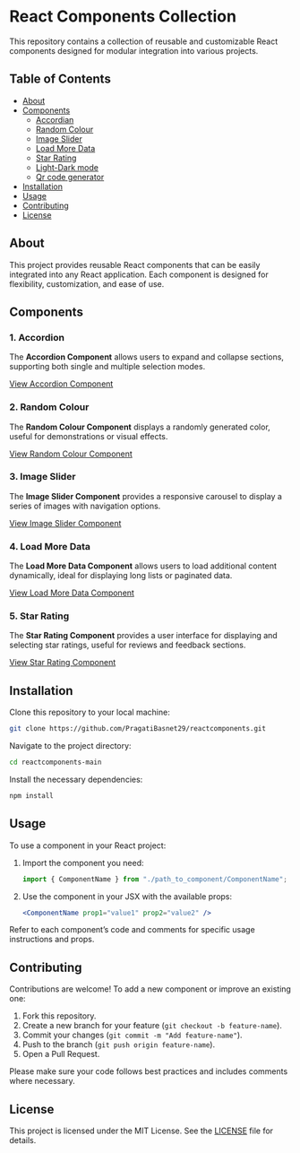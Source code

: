 # React Components Collection

This repository contains a collection of reusable and customizable React components designed for modular integration into various projects.

## Table of Contents

- [About](#about)
- [Components](src/component)
  - [Accordian](src/component/accordian)
  - [Random Colour](src/component/RandomColour)
  - [Image Slider](src/component/image-slider)
  - [Load More Data](src/component/load-more-data)
  - [Star Rating](src/component/star-rating)
  - [Light-Dark mode](scr/component/light-dark-mode)
  - [Qr code generator](scr/components/qr-code-generator)
- [Installation](#installation)
- [Usage](#usage)
- [Contributing](#contributing)
- [License](#license)

## About

This project provides reusable React components that can be easily integrated into any React application. Each component is designed for flexibility, customization, and ease of use.

## Components

### 1. Accordion
The **Accordion Component** allows users to expand and collapse sections, supporting both single and multiple selection modes.

[View Accordion Component](./src/component/accordian)

### 2. Random Colour
The **Random Colour Component** displays a randomly generated color, useful for demonstrations or visual effects.

[View Random Colour Component](./src/component/RandomColour)

### 3. Image Slider
The **Image Slider Component** provides a responsive carousel to display a series of images with navigation options.

[View Image Slider Component](./src/component/image-slider)

### 4. Load More Data
The **Load More Data Component** allows users to load additional content dynamically, ideal for displaying long lists or paginated data.

[View Load More Data Component](./src/component/load-more-data)

### 5. Star Rating
The **Star Rating Component** provides a user interface for displaying and selecting star ratings, useful for reviews and feedback sections.

[View Star Rating Component](./src/component/star-rating)

## Installation

Clone this repository to your local machine:

```bash
git clone https://github.com/PragatiBasnet29/reactcomponents.git
```

Navigate to the project directory:

```bash
cd reactcomponents-main
```

Install the necessary dependencies:

```bash
npm install
```

## Usage

To use a component in your React project:

1. Import the component you need:
   
   ```javascript
   import { ComponentName } from "./path_to_component/ComponentName";
   ```

2. Use the component in your JSX with the available props:

   ```jsx
   <ComponentName prop1="value1" prop2="value2" />
   ```

Refer to each component’s code and comments for specific usage instructions and props.

## Contributing

Contributions are welcome! To add a new component or improve an existing one:

1. Fork this repository.
2. Create a new branch for your feature (`git checkout -b feature-name`).
3. Commit your changes (`git commit -m "Add feature-name"`).
4. Push to the branch (`git push origin feature-name`).
5. Open a Pull Request.

Please make sure your code follows best practices and includes comments where necessary.

## License

This project is licensed under the MIT License. See the [LICENSE](LICENSE) file for details.
